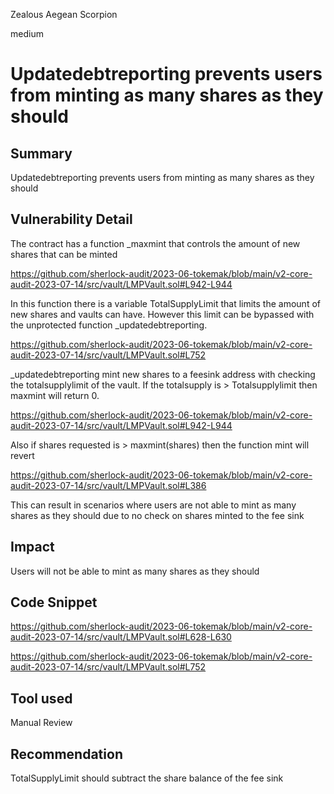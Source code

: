Zealous Aegean Scorpion

medium

# Updatedebtreporting prevents users from minting as many shares as they should
## Summary

Updatedebtreporting prevents users from minting as many shares as they should 

## Vulnerability Detail


The contract has a function _maxmint that controls the amount of new shares that can be minted

https://github.com/sherlock-audit/2023-06-tokemak/blob/main/v2-core-audit-2023-07-14/src/vault/LMPVault.sol#L942-L944

In this function there is a variable TotalSupplyLimit that limits the amount of new shares and vaults can have. However this limit can be bypassed with the unprotected function _updatedebtreporting. 

https://github.com/sherlock-audit/2023-06-tokemak/blob/main/v2-core-audit-2023-07-14/src/vault/LMPVault.sol#L752

_updatedebtreporting mint new shares to a feesink address with checking the totalsupplylimit of the vault. If the totalsupply is > Totalsupplylimit then maxmint will return 0.

https://github.com/sherlock-audit/2023-06-tokemak/blob/main/v2-core-audit-2023-07-14/src/vault/LMPVault.sol#L942-L944

Also if shares requested is > maxmint(shares) then the function mint will revert 

https://github.com/sherlock-audit/2023-06-tokemak/blob/main/v2-core-audit-2023-07-14/src/vault/LMPVault.sol#L386

 This can result in scenarios where users are not able to mint as many shares as they should due to no check on shares minted to the fee sink


## Impact

Users will not be able to mint as many shares as they should 

## Code Snippet

https://github.com/sherlock-audit/2023-06-tokemak/blob/main/v2-core-audit-2023-07-14/src/vault/LMPVault.sol#L628-L630

https://github.com/sherlock-audit/2023-06-tokemak/blob/main/v2-core-audit-2023-07-14/src/vault/LMPVault.sol#L752

## Tool used

Manual Review

## Recommendation

TotalSupplyLimit should subtract the share balance of the fee sink 

